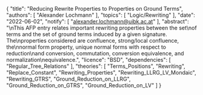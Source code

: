 {
    "title": "Reducing Rewrite Properties to Properties on Ground Terms",
    "authors": [
        "Alexander Lochmann"
    ],
    "topics": [
        "Logic/Rewriting"
    ],
    "date": "2022-06-02",
    "notify": [
        "alexander.lochmann@uibk.ac.at"
    ],
    "abstract": "\nThis AFP entry relates important rewriting properties between the set\nof terms and the set of ground terms induced by a given signature. The\nproperties considered are confluence, strong/local confluence, the\nnormal form property, unique normal forms with respect to reduction\nand conversion, commutation, conversion equivalence, and normalization\nequivalence.",
    "licence": "BSD",
    "dependencies": [
        "Regular_Tree_Relations"
    ],
    "theories": [
        "Terms_Positions",
        "Rewriting",
        "Replace_Constant",
        "Rewriting_Properties",
        "Rewriting_LLRG_LV_Mondaic",
        "Rewriting_GTRS",
        "Ground_Reduction_on_LLRG",
        "Ground_Reduction_on_GTRS",
        "Ground_Reduction_on_LV"
    ]
}